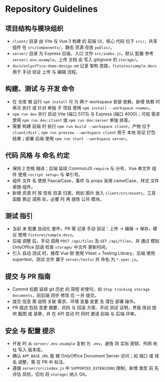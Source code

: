 # Repository Guidelines

## 项目结构与模块组织
- `client/` 目录 由 Vite 与 Vue 3 构建 的 前端 UI，核心 代码 位于 `src/`，共享 组件 在 `src/components/`，静态 资源 存放 `public/`。
- `server/` 目录 为 Express 后端，入口 文件 `src/index.js`，默认 配置 参考 `server/.env.example`，上传 文档 会 写入 gitignore 的 `storage/`。
- `docs/onlyoffice-demo-design.md` 记录 架构 思路，`fixtures/sample.docx` 用于 手动 验证 上传 与 编辑 流程。

## 构建、测试 与 开发 命令
- 在 仓库 根 运行 `npm install` 可 为 两个 workspace 安装 依赖，新增 依赖 时 再次 执行 或 针对 单独 子 项目 使用 `npm install --workspace <name>`。
- `npm run dev` 并行 启动 Vite (端口 5173) 与 Express (端口 4000)；可视 需求 使用 `npm run dev:client` 或 `npm run dev:server` 单独 排查。
- 需要 构建 前端 时 执行 `npm run build --workspace client`，产物 位于 `client/dist`；`npm run preview --workspace client` 用于 本地 验证 打包 结果；部署 后端 使用 `npm run start --workspace server`。

## 代码 风格 与 命名 约定
- 保持 2 空格 缩进；后端 延续 CommonJS `require` 与 分号，Vue 单文件 组件 使用 `<script setup>` 与 单引号。
- 组件 文件 名 使用 PascalCase，事件 与 props 采用 camelCase，样式 文件 紧随 组件。
- 新增 资源 时 按 现有 目录 归类，例如 图片 放入 `client/src/assets`，工具 函数 靠近 调用 处，必要 时 再 提炼 公共 模块。

## 测试 指引
- 当前 未 配置 自动化 套件，PR 需 记录 手动 验证：上传 → 编辑 → 保存，建议 使用 `fixtures/sample.docx`。
- 后端 调整 后，手动 调用 `POST /api/files` 及 `GET /api/files`，并 通过 模拟 OnlyOffice 回调 检查 `storage/` 中文件 更新时间。
- 引入 自动 测试 时，推荐 Vue 侧 使用 Vitest + Testing Library，后端 使用 supertest，测试 文件 置于 `server/tests/` 并 命名 为 `*.spec.js`。

## 提交 与 PR 指南
- Commit 标题 延续 git 历史 的 简短 祈使句，如 `Stop tracking storage documents`，前后端 同步 修改 应 一并 提交。
- 提交 信息 需 说明 关联 需求、环境 变量 变更 及 潜在 部署 操作。
- PR 描述 包括 变更 摘要、风险 与 回滚 方案、手动 测试 证明，界面 改动 提供 截图 或 录屏，并 在 API 变动 时 同时 邀请 前端 与 后端 评审。

## 安全 与 配置 提示
- 开发 时 从 `server/.env.example` 复制 为 `.env`，避免 将 实际 密钥、外网 地址 写入 版本库。
- 确认 `APP_BASE_URL` 能 被 OnlyOffice Document Server 访问；如 端口 或 域名 调整，需 在 PR 中 标注。
- 遵循 `server/src/index.js` 中 `SUPPORTED_EXTENSIONS` 限制，新增 类型 前 先 评估 风险，切勿 将 `storage/` 纳入 Git。
